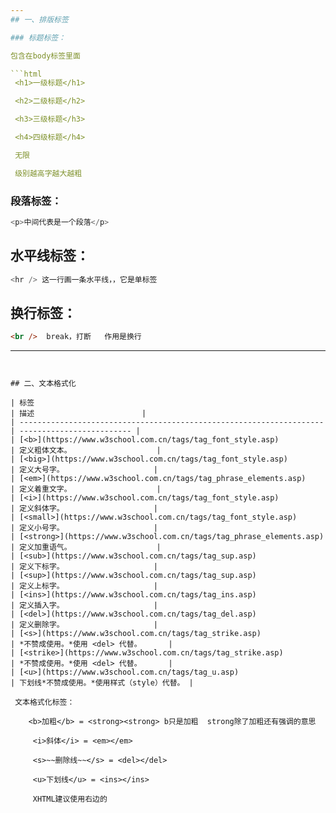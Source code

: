```yaml
---
## 一、排版标签

### 标题标签：

包含在body标签里面

```html
 <h1>一级标题</h1>

 <h2>二级标题</h2>

 <h3>三级标题</h3>

 <h4>四级标题</h4>

 无限

 级别越高字越大越粗
```

### 段落标签：

```py
<p>中间代表是一个段落</p>
```

## 水平线标签：

```py
<hr /> 这一行画一条水平线，，它是单标签
```

## 换行标签：

```html
<br />  break，打断   作用是换行
```

---
```


## 二、文本格式化

| 标签                                                                   | 描述                        |
| -------------------------------------------------------------------- | ------------------------- |
| [<b>](https://www.w3school.com.cn/tags/tag_font_style.asp)           | 定义粗体文本。                   |
| [<big>](https://www.w3school.com.cn/tags/tag_font_style.asp)         | 定义大号字。                    |
| [<em>](https://www.w3school.com.cn/tags/tag_phrase_elements.asp)     | 定义着重文字。                   |
| [<i>](https://www.w3school.com.cn/tags/tag_font_style.asp)           | 定义斜体字。                    |
| [<small>](https://www.w3school.com.cn/tags/tag_font_style.asp)       | 定义小号字。                    |
| [<strong>](https://www.w3school.com.cn/tags/tag_phrase_elements.asp) | 定义加重语气。                   |
| [<sub>](https://www.w3school.com.cn/tags/tag_sup.asp)                | 定义下标字。                    |
| [<sup>](https://www.w3school.com.cn/tags/tag_sup.asp)                | 定义上标字。                    |
| [<ins>](https://www.w3school.com.cn/tags/tag_ins.asp)                | 定义插入字。                    |
| [<del>](https://www.w3school.com.cn/tags/tag_del.asp)                | 定义删除字。                    |
| [<s>](https://www.w3school.com.cn/tags/tag_strike.asp)               | *不赞成使用。*使用 <del> 代替。      |
| [<strike>](https://www.w3school.com.cn/tags/tag_strike.asp)          | *不赞成使用。*使用 <del> 代替。      |
| [<u>](https://www.w3school.com.cn/tags/tag_u.asp)                    | 下划线*不赞成使用。*使用样式（style）代替。 |

 文本格式化标签：

    <b>加粗</b> = <strong><strong> b只是加粗  strong除了加粗还有强调的意思
    
     <i>斜体</i> = <em></em>
    
     <s>~~删除线~~</s> = <del></del>
    
     <u>下划线</u> = <ins></ins>
    
     XHTML建议使用右边的
